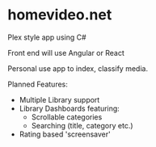 # homevideo.net
Plex style app using C#

Front end will use Angular or React

Personal use app to index, classify media.

Planned Features:

- Multiple Library support
- Library Dashboards featuring:
  - Scrollable categories
  - Searching (title, category etc.)
- Rating based 'screensaver'

